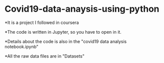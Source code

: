 # Covid19-data-anaysis-using-python
*It is a project I followed in coursera

*The code is written in Jupyter, so you have to open in it.

*Details about the code is also in the "covid19 data analysis notebook.ipynb"

*All the raw data files are in "Datasets" 
